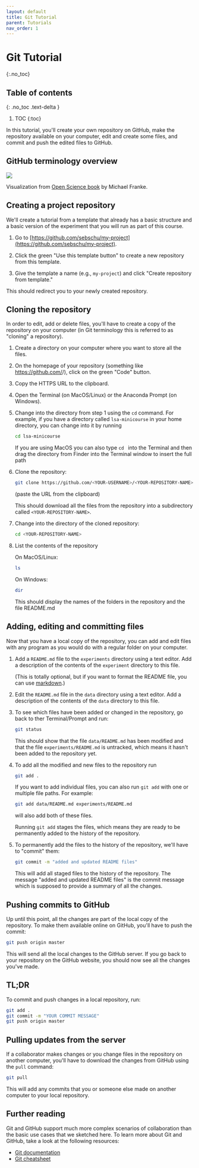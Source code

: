 ```yaml
---
layout: default
title: Git Tutorial
parent: Tutorials
nav_order: 1
---
```



# Git Tutorial
{:.no_toc}

## Table of contents
{: .no_toc .text-delta }

1. TOC
{:toc}

In this tutorial, you'll create your own repository on GitHub, 
make the repository available on your computer, edit and create some files,
and commit and push the edited files to GitHub.

## GitHub terminology overview

![](https://magpie-ea.github.io/magpie-esslli-2019-course-material/site/script/pics/git_basic_notions.png)

Visualization from [Open Science book](https://magpie-ea.github.io/magpie-esslli-2019-course-material/site/script/version-control-with-git.html) by Michael Franke. 

## Creating a project repository

We'll create a tutorial from a template that already has a basic structure
and a basic version of the experiment that you will run as part of this course.

1. Go to [https://github.com/sebschu/my-project](https://github.com/sebschu/my-project).

2. Click the green "Use this template button" to create a new repository from this template.

3. Give the template a name (e.g., `my-project`) and click "Create repository from template."

This should redirect you to your newly created repository.

## Cloning the repository

In order to edit, add or delete files, you'll have to create a copy of the repository on your computer (in Git terminology this is referred to as "cloning" a repository).

1. Create a directory on your computer where you want to store all the files.

2. On the homepage of your repository (something like https://github.com/<YOUR-USERNAME>/<YOUR-REPOSITORY-NAME>), click on the green "Code" button.
  
3. Copy the HTTPS URL to the clipboard.

4. Open the Terminal (on MacOS/Linux) or the Anaconda Prompt (on Windows).

5. Change into the directory from step 1 using the `cd` command. For example, if you have a directory called `lsa-minicourse` in your home directory, you can change into it by running 

     ```bash
     cd lsa-minicourse
     ```
   If you are using MacOS you can also type `cd ` into the Terminal and then drag the directory from Finder into the Terminal window to insert the full path
   
 6. Clone the repository:
 
     ```bash
     git clone https://github.com/<YOUR-USERNAME>/<YOUR-REPOSITORY-NAME>.git
     ```
    
    (paste the URL from the clipboard)
    
    This should download all the files from the repository into a subdirectory called `<YOUR-REPOSITORY-NAME>`.
    
 7. Change into the directory of the cloned repository:
 
     ```bash
     cd <YOUR-REPOSITORY-NAME>
     ```
    
 8. List the contents of the repository
 
 
     On MacOS/Linux:
     ```bash
     ls
     ```
     
     On Windows:
     ```bash
     dir
     ```
 
 
     This should display the names of the folders in the repository and the file README.md
     
 ## Adding, editing and committing files
 
 Now that you have a local copy of the repository, you can add and edit files with any program as you would
 do with a regular folder on your computer.
 
 1. Add a `README.md` file to the `experiments` directory using a text editor. Add a description of the contents of the `experiment` directory to this file.
 
    (This is totally optional, but if you want to format the README file, you can use [markdown](https://github.com/adam-p/markdown-here/wiki/Markdown-Cheatsheet).)
 
 2. Edit the `README.md` file in the `data` directory using a text editor. Add a description of the contents of the `data` directory to this file.
 
 3. To see which files have been added or changed in the repository, go back to ther Terminal/Prompt and run:
 
    ```bash
    git status
    ```
    
    This should show that the file `data/README.md` has been modified and that the file `experiments/README.md` is untracked, which means it hasn't been added to the repository yet.
    
  4. To add all the modified and new files to the repository run
  
      ```bash
      git add .
      ```
      
      If you want to add individual files, you can also run `git add` with one or multiple file paths. For example:
      
      ```bash
      git add data/README.md experiments/README.md
      ```
      
      will also add both of these files.
      
      Running `git add` stages the files, which means they are ready to be permanently added to the history of the repository.
      
   5. To permanently add the files to the history of the repository, we'll have to "commit" them:
   
      ```bash
      git commit -m "added and updated README files"
      ```
      
      This will add all staged files to the history of the repository. The message "added and updated README files" is the commit message which is supposed to provide a summary of all the changes.
      
## Pushing commits to GitHub

Up until this point, all the changes are part of the local copy of the repository. To make them available online on GitHub, you'll have to push the commit:

```bash
git push origin master
```

This will send all the local changes to the GitHub server. If you go back to your repository on the GitHub website, you should now see all the changes you've made.

## TL;DR

To commit and push changes in a local repository, run:

```bash
git add .
git commit -m "YOUR COMMIT MESSAGE"
git push origin master
```


## Pulling updates from the server

If a collaborator makes changes or you change files in the repository on another computer, you'll have to download the changes from GitHub using the `pull` command:

```bash
git pull
```

This will add any commits that you or someone else made on another computer to your local repository.

## Further reading

Git and GitHub support much more complex scenarios of collaboration than the basic use cases that we sketched here. 
To learn more about Git and GitHub, take a look at the following resources:

* [Git documentation](https://git-scm.com/docs)
* [Git cheatsheet](https://training.github.com/downloads/github-git-cheat-sheet.pdf)

